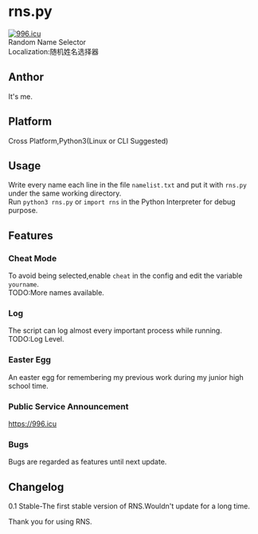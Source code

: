 # rns.py
[![996.icu](https://img.shields.io/badge/link-996.icu-red.svg)](https://996.icu)  
Random Name Selector    
Localization:随机姓名选择器    
## Anthor  
It's me.  
## Platform  
Cross Platform,Python3(Linux or CLI Suggested)  
## Usage  
Write every name each line in the file ``namelist.txt`` and put it with ``rns.py`` under the same working directory.  
Run ``python3 rns.py`` or ``import rns`` in the Python Interpreter for debug purpose.  
## Features  
### Cheat Mode  
To avoid being selected,enable ``cheat`` in the config and edit the variable ``yourname``.  
TODO:More names available.  
### Log
The script can log almost every important process while running.  
TODO:Log Level.  
### Easter Egg  
An easter egg for remembering my previous work during my junior high school time.  
### Public Service Announcement  
https://996.icu  
### Bugs  
Bugs are regarded as features until next update.  
## Changelog  
0.1 Stable-The first stable version of RNS.Wouldn't update for a long time.  


Thank you for using RNS.  
